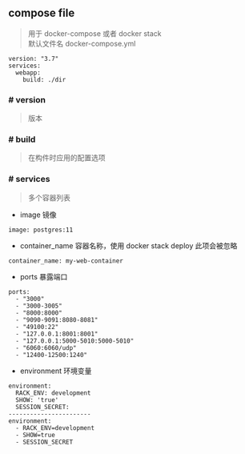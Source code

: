 ## compose file 
> 用于 docker-compose 或者 docker stack  
> 默认文件名 docker-compose.yml
```
version: "3.7"
services:
  webapp:
    build: ./dir
```
### # version
> 版本
### # build
> 在构件时应用的配置选项
### # services
> 多个容器列表
- image
镜像
```
image: postgres:11
```
- container_name
容器名称，使用 docker stack deploy 此项会被忽略
```
container_name: my-web-container
```
- ports
暴露端口
```
ports:
  - "3000"
  - "3000-3005"
  - "8000:8000"
  - "9090-9091:8080-8081"
  - "49100:22"
  - "127.0.0.1:8001:8001"
  - "127.0.0.1:5000-5010:5000-5010"
  - "6060:6060/udp"
  - "12400-12500:1240"
```
- environment
环境变量
```
environment:
  RACK_ENV: development
  SHOW: 'true'
  SESSION_SECRET:
-----------------------
environment:
  - RACK_ENV=development
  - SHOW=true
  - SESSION_SECRET
```